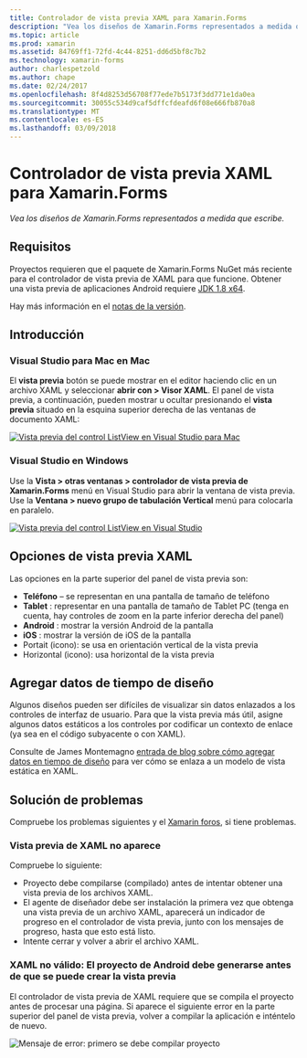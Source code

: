 ```yaml
---
title: Controlador de vista previa XAML para Xamarin.Forms
description: "Vea los diseños de Xamarin.Forms representados a medida que escribe."
ms.topic: article
ms.prod: xamarin
ms.assetid: 84769ff1-72fd-4c44-8251-dd6d5bf8c7b2
ms.technology: xamarin-forms
author: charlespetzold
ms.author: chape
ms.date: 02/24/2017
ms.openlocfilehash: 8f4d8253d56708f77ede7b5173f3dd771e1da0ea
ms.sourcegitcommit: 30055c534d9caf5dffcfdeafd6f08e666fb870a8
ms.translationtype: MT
ms.contentlocale: es-ES
ms.lasthandoff: 03/09/2018
---
```

# <a name="xaml-previewer-for-xamarinforms"></a>Controlador de vista previa XAML para Xamarin.Forms

_Vea los diseños de Xamarin.Forms representados a medida que escribe._

## <a name="requirements"></a>Requisitos

Proyectos requieren que el paquete de Xamarin.Forms NuGet más reciente para el controlador de vista previa de XAML para que funcione. Obtener una vista previa de aplicaciones Android requiere [JDK 1.8 x64](http://www.oracle.com/technetwork/java/javase/downloads/jdk8-downloads-2133151.html).

Hay más información en el [notas de la versión](https://developer.xamarin.com/releases/studio/xamarin.studio_6.2/xamarin.studio_6.2/#Xamarin_Forms_Previewer).

## <a name="getting-started"></a>Introducción

### <a name="visual-studio-for-mac-on-mac"></a>Visual Studio para Mac en Mac

El **vista previa** botón se puede mostrar en el editor haciendo clic en un archivo XAML y seleccionar **abrir con > Visor XAML**. El panel de vista previa, a continuación, pueden mostrar u ocultar presionando el **vista previa** situado en la esquina superior derecha de las ventanas de documento XAML:

[![Vista previa del control ListView en Visual Studio para Mac](xaml-previewer-images/xamlp-list-sml.png "controlador de vista previa de formularios en Visual Studio para Mac")](xaml-previewer-images/xamlp-list.png#lightbox "controlador de vista previa de formularios en Visual Studio para Mac")

### <a name="visual-studio-on-windows"></a>Visual Studio en Windows

Use la **Vista > otras ventanas > controlador de vista previa de Xamarin.Forms** menú en Visual Studio para abrir la ventana de vista previa. Use la **Ventana > nuevo grupo de tabulación Vertical** menú para colocarla en paralelo.

[![Vista previa del control ListView en Visual Studio](xaml-previewer-images/xamlp-list-vs-sml.png "controlador de vista previa de formularios en Visual Studio")](xaml-previewer-images/xamlp-list-vs.png#lightbox "controlador de vista previa de formularios en Visual Studio")

## <a name="xaml-preview-options"></a>Opciones de vista previa XAML

Las opciones en la parte superior del panel de vista previa son:

* **Teléfono** – se representan en una pantalla de tamaño de teléfono
* **Tablet** : representar en una pantalla de tamaño de Tablet PC (tenga en cuenta, hay controles de zoom en la parte inferior derecha del panel)
* **Android** : mostrar la versión Android de la pantalla
* **iOS** : mostrar la versión de iOS de la pantalla
* Portait (icono): se usa en orientación vertical de la vista previa
* Horizontal (icono): usa horizontal de la vista previa

## <a name="adding-design-time-data"></a>Agregar datos de tiempo de diseño

Algunos diseños pueden ser difíciles de visualizar sin datos enlazados a los controles de interfaz de usuario. Para que la vista previa más útil, asigne algunos datos estáticos a los controles por codificar un contexto de enlace (ya sea en el código subyacente o con XAML).

Consulte de James Montemagno [entrada de blog sobre cómo agregar datos en tiempo de diseño](http://motzcod.es/post/143702671962/xamarinforms-xaml-previewer-design-time-data) para ver cómo se enlaza a un modelo de vista estática en XAML.

## <a name="troubleshooting"></a>Solución de problemas

Compruebe los problemas siguientes y el [Xamarin foros](https://forums.xamarin.com/categories/xamarin-forms), si tiene problemas.

### <a name="xaml-preview-isnt-showing"></a>Vista previa de XAML no aparece

Compruebe lo siguiente:

* Proyecto debe compilarse (compilado) antes de intentar obtener una vista previa de los archivos XAML.
* El agente de diseñador debe ser instalación la primera vez que obtenga una vista previa de un archivo XAML, aparecerá un indicador de progreso en el controlador de vista previa, junto con los mensajes de progreso, hasta que esto está listo.
* Intente cerrar y volver a abrir el archivo XAML.

### <a name="invalid-xaml-the-android-project-needs-to-built-before-preview-can-be-created"></a>XAML no válido: El proyecto de Android debe generarse antes de que se puede crear la vista previa

El controlador de vista previa de XAML requiere que se compila el proyecto antes de procesar una página.
Si aparece el siguiente error en la parte superior del panel de vista previa, volver a compilar la aplicación e inténtelo de nuevo.

![Mensaje de error: primero se debe compilar proyecto](xaml-previewer-images/error-not-built-sml.png "mensaje de Error: volver a generar el proyecto")
